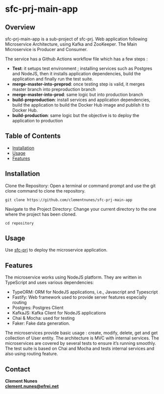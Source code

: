 # sfc-prj-main-app

## Overview

sfc-prj-main-app is a sub-project of sfc-prj. 
Web application following Microservice Architecture, using Kafka and ZooKeeper.
The Main Microservice is Producer and Consumer.

The service has a Github Actions workflow file which has a few steps :

-	**Test**: it setups test environment ; installing services such as Postgres and NodeJS, then it installs application dependencies, build the application and finally run the test suite.
-	**merge-master-into-preprod**: once testing step is valid, it merges master branch into preproduction branch
-	**merge-master-into-prod**: same logic but into production branch
- **build-preproduction**: install services and application dependencies, build the application to build the Docker Hub image and publish it to Docker Hub.
- **build-production**: same logic but the objective is to deploy the application to production
  
## Table of Contents

- [Installation](#installation)
- [Usage](#usage)
- [Features](#features)

## Installation

Clone the Repository:
Open a terminal or command prompt and use the git clone command to clone the repository.

```
git clone https://github.com/clementnunes/sfc-prj-main-app
```

Navigate to the Project Directory:
Change your current directory to the one where the project has been cloned.

```
cd repository
```

## Usage
Use [sfc-prj](https://github.com/clementnunes/sfc-prj) to deploy the microservice application.


## Features
The microservice works using NodeJS platform. They are written in TypeScript and uses various dependencies:
-	TypeORM: ORM for NodeJS applications, i.e., Javascript and Typescript
-	Fastify: Web framework used to provide server features especially routing
-	Postgres: Postgres Client
-	KafkaJS: Kafka Client for NodeJS applications
-	Chai & Mocha: used for testing
-	Faker: Fake data generation.

The microservices provide basic usage : create, modify, delete, get and get collection of User entity.
The architecture is MVC with internal services.
The microservices are covered by several tests to ensure it’s running smoothly. The test suite is based on Chai and Mocha and tests internal services and also using routing feature.

## Contact

**Clement Nunes**\
**clement.nunes@efrei.net**
